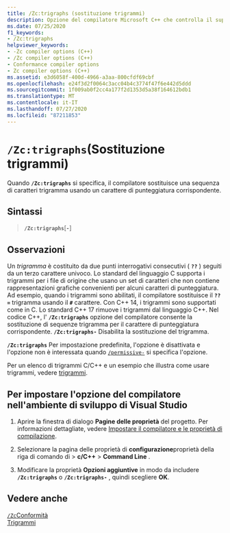 ```yaml
---
title: /Zc:trigraphs (sostituzione trigrammi)
description: Opzione del compilatore Microsoft C++ che controlla il supporto della conformità per i trigrammi.
ms.date: 07/25/2020
f1_keywords:
- /Zc:trigraphs
helpviewer_keywords:
- -Zc compiler options (C++)
- /Zc compiler options (C++)
- Conformance compiler options
- Zc compiler options (C++)
ms.assetid: e3d6058f-400d-4966-a3aa-800cfdf69cbf
ms.openlocfilehash: e24f3d2f0064c3acc04b4c3774f47f6e442d5ddd
ms.sourcegitcommit: 1f009ab0f2cc4a177f2d1353d5a38f164612bdb1
ms.translationtype: MT
ms.contentlocale: it-IT
ms.lasthandoff: 07/27/2020
ms.locfileid: "87211853"
---
```

# <a name="zctrigraphs-trigraphs-substitution"></a>`/Zc:trigraphs`(Sostituzione trigrammi)

Quando **`/Zc:trigraphs`** si specifica, il compilatore sostituisce una sequenza di caratteri trigramma usando un carattere di punteggiatura corrispondente.

## <a name="syntax"></a>Sintassi

> **`/Zc:trigraphs`**[**`-`**]

## <a name="remarks"></a>Osservazioni

Un *trigramma* è costituito da due punti interrogativi consecutivi ( **`??`** ) seguiti da un terzo carattere univoco. Lo standard del linguaggio C supporta i trigrammi per i file di origine che usano un set di caratteri che non contiene rappresentazioni grafiche convenienti per alcuni caratteri di punteggiatura. Ad esempio, quando i trigrammi sono abilitati, il compilatore sostituisce il **`??=`** trigramma usando il **`#`** carattere. Con C++ 14, i trigrammi sono supportati come in C. Lo standard C++ 17 rimuove i trigrammi dal linguaggio C++. Nel codice C++, l' **`/Zc:trigraphs`** opzione del compilatore consente la sostituzione di sequenze trigramma per il carattere di punteggiatura corrispondente. **`/Zc:trigraphs-`** Disabilita la sostituzione del trigramma.

**`/Zc:trigraphs`** Per impostazione predefinita, l'opzione è disattivata e l'opzione non è interessata quando [`/permissive-`](permissive-standards-conformance.md) si specifica l'opzione.

Per un elenco di trigrammi C/C++ e un esempio che illustra come usare trigrammi, vedere [trigrammi](../../c-language/trigraphs.md).

## <a name="to-set-this-compiler-option-in-the-visual-studio-development-environment"></a>Per impostare l'opzione del compilatore nell'ambiente di sviluppo di Visual Studio

1. Aprire la finestra di dialogo **Pagine delle proprietà** del progetto. Per informazioni dettagliate, vedere [Impostare il compilatore e le proprietà di compilazione](../working-with-project-properties.md).

1. Selezionare la pagina delle proprietà di **configurazione**proprietà della riga di comando di  >  **c/C++**  >  **Command Line** .

1. Modificare la proprietà **Opzioni aggiuntive** in modo da includere **`/Zc:trigraphs`** o **`/Zc:trigraphs-`** , quindi scegliere **OK**.

## <a name="see-also"></a>Vedere anche

[`/Zc`Conformità](zc-conformance.md)<br/>
[Trigrammi](../../c-language/trigraphs.md)
